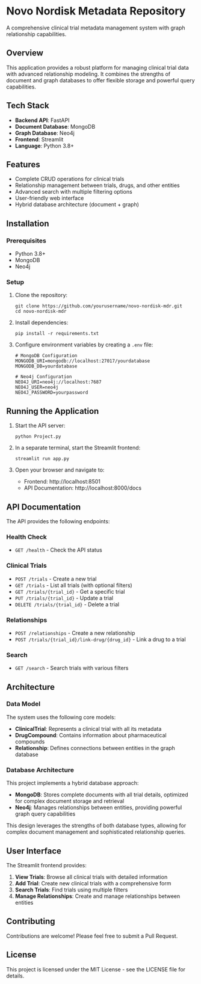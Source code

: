 # Novo Nordisk Metadata Repository

A comprehensive clinical trial metadata management system with graph relationship capabilities.

## Overview

This application provides a robust platform for managing clinical trial data with advanced relationship modeling. It combines the strengths of document and graph databases to offer flexible storage and powerful query capabilities.

## Tech Stack

- **Backend API**: FastAPI
- **Document Database**: MongoDB
- **Graph Database**: Neo4j
- **Frontend**: Streamlit
- **Language**: Python 3.8+

## Features

- Complete CRUD operations for clinical trials
- Relationship management between trials, drugs, and other entities
- Advanced search with multiple filtering options
- User-friendly web interface
- Hybrid database architecture (document + graph)

## Installation

### Prerequisites

- Python 3.8+
- MongoDB
- Neo4j

### Setup

1. Clone the repository:

   ```
   git clone https://github.com/yourusername/novo-nordisk-mdr.git
   cd novo-nordisk-mdr
   ```

2. Install dependencies:

   ```
   pip install -r requirements.txt
   ```

3. Configure environment variables by creating a `.env` file:

   ```
   # MongoDB Configuration
   MONGODB_URI=mongodb://localhost:27017/yourdatabase
   MONGODB_DB=yourdatabase

   # Neo4j Configuration
   NEO4J_URI=neo4j://localhost:7687
   NEO4J_USER=neo4j
   NEO4J_PASSWORD=yourpassword
   ```

## Running the Application

1. Start the API server:

   ```
   python Project.py
   ```

2. In a separate terminal, start the Streamlit frontend:

   ```
   streamlit run app.py
   ```

3. Open your browser and navigate to:
   - Frontend: http://localhost:8501
   - API Documentation: http://localhost:8000/docs

## API Documentation

The API provides the following endpoints:

### Health Check

- `GET /health` - Check the API status

### Clinical Trials

- `POST /trials` - Create a new trial
- `GET /trials` - List all trials (with optional filters)
- `GET /trials/{trial_id}` - Get a specific trial
- `PUT /trials/{trial_id}` - Update a trial
- `DELETE /trials/{trial_id}` - Delete a trial

### Relationships

- `POST /relationships` - Create a new relationship
- `POST /trials/{trial_id}/link-drug/{drug_id}` - Link a drug to a trial

### Search

- `GET /search` - Search trials with various filters

## Architecture

### Data Model

The system uses the following core models:

- **ClinicalTrial**: Represents a clinical trial with all its metadata
- **DrugCompound**: Contains information about pharmaceutical compounds
- **Relationship**: Defines connections between entities in the graph database

### Database Architecture

This project implements a hybrid database approach:

- **MongoDB**: Stores complete documents with all trial details, optimized for complex document storage and retrieval
- **Neo4j**: Manages relationships between entities, providing powerful graph query capabilities

This design leverages the strengths of both database types, allowing for complex document management and sophisticated relationship queries.

## User Interface

The Streamlit frontend provides:

1. **View Trials**: Browse all clinical trials with detailed information
2. **Add Trial**: Create new clinical trials with a comprehensive form
3. **Search Trials**: Find trials using multiple filters
4. **Manage Relationships**: Create and manage relationships between entities

## Contributing

Contributions are welcome! Please feel free to submit a Pull Request.

## License

This project is licensed under the MIT License - see the LICENSE file for details.
